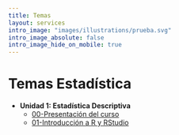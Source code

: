 ```yaml
---
title: Temas
layout: services
intro_image: "images/illustrations/prueba.svg"
intro_image_absolute: false
intro_image_hide_on_mobile: true
---
```


# Temas Estadística

- **Unidad 1: Estadística Descriptiva**
  - [00-Presentación del curso](/temas/Statistics/00-Curso/00-Curso.html)
  - [01-Introducción a R y RStudio](/temas/Statistics/01-R-RStudio/01-R-RStudio.html)
  

  
    
    